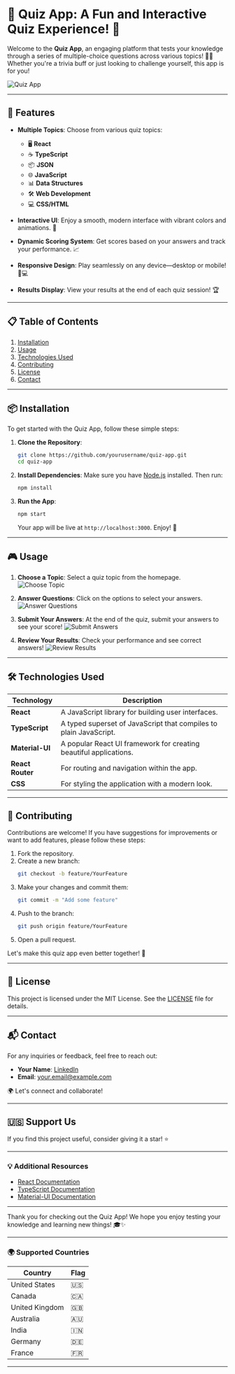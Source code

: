 
# 🎉 Quiz App: A Fun and Interactive Quiz Experience! 🎉

Welcome to the **Quiz App**, an engaging platform that tests your knowledge through a series of multiple-choice questions across various topics! 🧠✨ Whether you're a trivia buff or just looking to challenge yourself, this app is for you!

![Quiz App](https://example.com/quiz-app-image.jpg) <!-- Replace with a relevant image link -->

---

## 🌟 Features

- **Multiple Topics**: Choose from various quiz topics:
  - 🖥️ **React**
  - ☕ **TypeScript**
  - 📦 **JSON**
  - 🌐 **JavaScript**
  - 📊 **Data Structures**
  - 🛠️ **Web Development**
  - 💻 **CSS/HTML**
  
- **Interactive UI**: Enjoy a smooth, modern interface with vibrant colors and animations. 💖
- **Dynamic Scoring System**: Get scores based on your answers and track your performance. 📈
- **Responsive Design**: Play seamlessly on any device—desktop or mobile! 📱💻
- **Results Display**: View your results at the end of each quiz session! 🏆

---

## 📋 Table of Contents

1. [Installation](#installation)
2. [Usage](#usage)
3. [Technologies Used](#technologies-used)
4. [Contributing](#contributing)
5. [License](#license)
6. [Contact](#contact)

---

## 📦 Installation

To get started with the Quiz App, follow these simple steps:

1. **Clone the Repository**:
   ```bash
   git clone https://github.com/yourusername/quiz-app.git
   cd quiz-app
   ```

2. **Install Dependencies**:
   Make sure you have [Node.js](https://nodejs.org/) installed. Then run:
   ```bash
   npm install
   ```

3. **Run the App**:
   ```bash
   npm start
   ```
   Your app will be live at `http://localhost:3000`. Enjoy! 🎈

---

## 🎮 Usage

1. **Choose a Topic**: Select a quiz topic from the homepage. 
   ![Choose Topic](https://example.com/choose-topic-image.jpg) <!-- Replace with a relevant image link -->
   
2. **Answer Questions**: Click on the options to select your answers. 
   ![Answer Questions](https://example.com/answer-questions-image.jpg) <!-- Replace with a relevant image link -->

3. **Submit Your Answers**: At the end of the quiz, submit your answers to see your score!
   ![Submit Answers](https://example.com/submit-answers-image.jpg) <!-- Replace with a relevant image link -->

4. **Review Your Results**: Check your performance and see correct answers! 
   ![Review Results](https://example.com/review-results-image.jpg) <!-- Replace with a relevant image link -->

---

## 🛠️ Technologies Used

| Technology         | Description                               |
|--------------------|-------------------------------------------|
| **React**          | A JavaScript library for building user interfaces. |
| **TypeScript**     | A typed superset of JavaScript that compiles to plain JavaScript. |
| **Material-UI**    | A popular React UI framework for creating beautiful applications. |
| **React Router**    | For routing and navigation within the app. |
| **CSS**            | For styling the application with a modern look. |

---

## 🤝 Contributing

Contributions are welcome! If you have suggestions for improvements or want to add features, please follow these steps:

1. Fork the repository.
2. Create a new branch:
   ```bash
   git checkout -b feature/YourFeature
   ```
3. Make your changes and commit them:
   ```bash
   git commit -m "Add some feature"
   ```
4. Push to the branch:
   ```bash
   git push origin feature/YourFeature
   ```
5. Open a pull request.

Let's make this quiz app even better together! 🌈

---

## 📝 License

This project is licensed under the MIT License. See the [LICENSE](LICENSE) file for details.

---

## 📬 Contact

For any inquiries or feedback, feel free to reach out:

- **Your Name**: [LinkedIn](https://www.linkedin.com/in/yourprofile)
- **Email**: your.email@example.com

🌍 Let's connect and collaborate! 

---

## 🇺🇸 Support Us

If you find this project useful, consider giving it a star! ⭐

---

### 💡 Additional Resources

- [React Documentation](https://reactjs.org/docs/getting-started.html)
- [TypeScript Documentation](https://www.typescriptlang.org/docs/)
- [Material-UI Documentation](https://mui.com/getting-started/installation/)

---

Thank you for checking out the Quiz App! We hope you enjoy testing your knowledge and learning new things! 🎓✨

---

### 🌍 Supported Countries

| Country         | Flag                   |
|------------------|-----------------------|
| United States    | 🇺🇸                    |
| Canada           | 🇨🇦                    |
| United Kingdom   | 🇬🇧                    |
| Australia        | 🇦🇺                    |
| India            | 🇮🇳                    |
| Germany          | 🇩🇪                    |
| France           | 🇫🇷                    |

--- 
